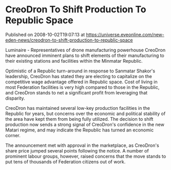 # CreoDron To Shift Production To Republic Space
Published on 2008-10-02T19:07:13 at https://universe.eveonline.com/new-eden-news/creodron-to-shift-production-to-republic-space

Luminaire - Representatives of drone manufacturing powerhouse CreoDron have announced imminent plans to shift elements of their manufacturing to their existing stations and facilities within the Minmatar Republic.

Optimistic of a Republic turn-around in response to Sanmatar Shakor's leadership, CreoDron has stated they are electing to capitalize on the competitive wage advantage offered in Republic space. Cost of living in most Federation facilities is very high compared to those in the Republic, and CreoDron stands to net a significant profit from leveraging that disparity.

CreoDron has maintained several low-key production facilities in the Republic for years, but concerns over the economic and political stability of the area have kept them from being fully utilized. The decision to shift production now sends a strong signal of CreoDron's confidence in the new Matari regime, and may indicate the Republic has turned an economic corner.

The announcement met with approval in the marketplace, as CreoDron's share price jumped several points following the notice. A number of prominent labour groups, however, raised concerns that the move stands to put tens of thousands of Federation citizens out of work.

